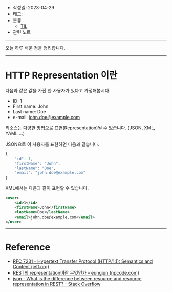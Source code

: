- 작성일: 2023-04-29
- 태그: 
- 분류
    - [TIL](TIL.md)
- 관련 노트

---

오늘 하루 배운 점을 정리합니다.

---

# HTTP Representation 이란

다음과 같은 값을 가진 한 사용자가 있다고 가정해봅시다.

-   ID: 1
-   First name: John
-   Last name: Doe
-   e-mail: john.doe@example.com

리소스는 다양한 방법으로 표현(Representation)될 수 있습니다. (JSON, XML, YAML ...)

JSON으로 이 사용자를 표현하면 다음과 같습니다.

```javascript
{
    "id": 1,
    "firstName": "John",
    "lastName": "Doe",
    "email": "john.doe@example.com"
}
```

XML에서는 다음과 같이 표현할 수 있습니다.

```xml
<user>
    <id>1</id>
    <firstName>John</firstName>
    <lastName>Doe</lastName>
    <email>john.doe@example.com</email>
</user>
```

---

# Reference

- [RFC 7231 - Hypertext Transfer Protocol (HTTP/1.1): Semantics and Content (ietf.org)](https://datatracker.ietf.org/doc/html/rfc7231#section-3.1)
- [REST의 representation이란 무엇인가 – eungjun (npcode.com)](https://blog.npcode.com/2017/04/03/rest%EC%9D%98-representation%EC%9D%B4%EB%9E%80-%EB%AC%B4%EC%97%87%EC%9D%B8%EA%B0%80/)
- [json - What is the difference between resource and resource representation in REST? - Stack Overflow](https://stackoverflow.com/questions/33706191/what-is-the-difference-between-resource-and-resource-representation-in-rest)